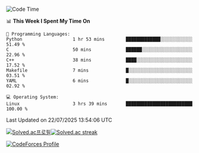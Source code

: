 
<!--START_SECTION:waka-->
![Code Time](http://img.shields.io/badge/Code%20Time-3%2C909%20hrs%2055%20mins-blue)

📊 **This Week I Spent My Time On** 

```text
💬 Programming Languages: 
Python                   1 hr 53 mins        █████████████░░░░░░░░░░░░   51.49 % 
C                        50 mins             ██████░░░░░░░░░░░░░░░░░░░   22.96 % 
C++                      38 mins             ████░░░░░░░░░░░░░░░░░░░░░   17.52 % 
Makefile                 7 mins              █░░░░░░░░░░░░░░░░░░░░░░░░   03.51 % 
YAML                     6 mins              █░░░░░░░░░░░░░░░░░░░░░░░░   02.92 % 

💻 Operating System: 
Linux                    3 hrs 39 mins       █████████████████████████   100.00 % 
```


 Last Updated on 22/07/2025 13:54:06 UTC
<!--END_SECTION:waka-->


[![Solved.ac프로필](http://mazassumnida.wtf/api/generate_badge?boj=hckim96)](https://solved.ac/hckim96)[![Solved.ac streak](http://mazandi.herokuapp.com/api?handle=hckim96&theme=dark)](https://solved.ac/hckim96)


[![CodeForces Profile](https://cf.leed.at?id=hckim96)](https://codeforces.com/profile/hckim96)

